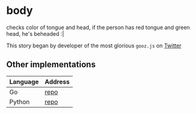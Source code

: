 # body

checks color of tongue and head, if the person has red tongue and green head, he's beheaded :| 

This story began by developer of the most glorious `gooz.js` on [Twitter](https://twitter.com/mamal72/status/820339540040753152)

## Other implementations 

|Language | Address|
|:-------|:-------|
| Go     | [repo](https://github.com/arastu/body/)|
| Python | [repo](https://github.com/ShalbafZadeh/body)|
